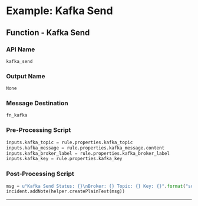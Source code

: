 <!--
    DO NOT MANUALLY EDIT THIS FILE
    THIS FILE IS AUTOMATICALLY GENERATED WITH resilient-sdk codegen
    Generated with resilient-sdk v50.1.262
-->

# Example: Kafka Send

## Function - Kafka Send

### API Name
`kafka_send`

### Output Name
`None`

### Message Destination
`fn_kafka`

### Pre-Processing Script
```python
inputs.kafka_topic = rule.properties.kafka_topic
inputs.kafka_message = rule.properties.kafka_message.content
inputs.kafka_broker_label = rule.properties.kafka_broker_label
inputs.kafka_key = rule.properties.kafka_key
```

### Post-Processing Script
```python
msg = u"Kafka Send Status: {}\nBroker: {} Topic: {} Key: {}".format("success" if results.success else "failure", results.inputs['kafka_broker_label'], results.inputs['kafka_topic'], results.inputs['kafka_key'])
incident.addNote(helper.createPlainText(msg))
```

---

